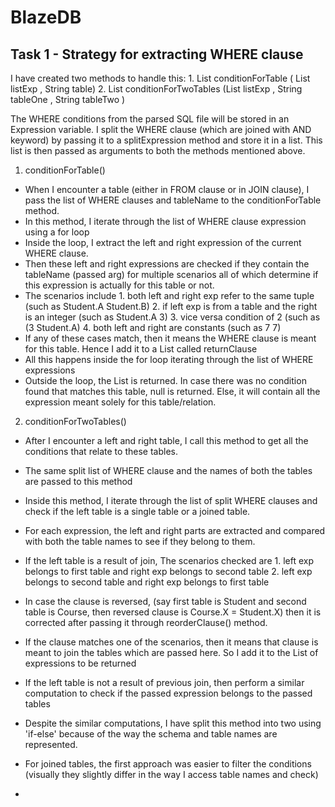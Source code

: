 BlazeDB
==========

Task 1 - Strategy for extracting WHERE clause
-----------------------------
I have created two methods to handle this:
	1. List<Expression> conditionForTable ( List<Expression> listExp , String table)
	2. List<Expression> conditionForTwoTables (List<Expression> listExp , String tableOne , String tableTwo )

The WHERE conditions from the parsed SQL file will be stored in an Expression variable. 
I split the WHERE clause (which are joined with AND keyword) by passing it to a splitExpression method and store it in a list.
This list is then passed as arguments to both the methods mentioned above. 

1. conditionForTable() 
 - When I encounter a table (either in FROM clause or in JOIN clause), I pass the list of WHERE clauses and tableName to the conditionForTable method. 
 - In this method, I iterate through the list of WHERE clause expression using a for loop
 - Inside the loop, I extract the left and right expression of the current WHERE clause. 
 - Then these left and right expressions are checked if they contain the tableName (passed arg) for multiple scenarios 
   all of which determine if this expression is actually for this table or not. 
 - The scenarios include 1. both left and right exp refer to the same tuple (such as Student.A <op> Student.B)
                         2. if left exp is from a table and the right is an integer (such as Student.A <op> 3)
			 3. vice versa condition of 2 (such as (3 <op> Student.A)
                         4. both left and right are constants (such as 7 <op> 7)
 - If any of these cases match, then it means the WHERE clause is meant for this table.
   Hence I add it to a List<Expression> called returnClause
 - All this happens inside the for loop iterating through the list of WHERE expressions
 - Outside the loop, the List<Expression> is returned. In case there was no condition found that matches this table, null is returned. 
   Else, it will contain all the expression meant solely for this table/relation. 

2. conditionForTwoTables()
 - After I encounter a left and right table, I call this method to get all the conditions that relate to these tables. 
 - The same split list of WHERE clause and the names of both the tables are passed to this method
 - Inside this method, I iterate through the list of split WHERE clauses and check if the left table is a single table or a joined table.
 - For each expression, the left and right parts are extracted and compared with both the table names to see if they belong to them.  
 - If the left table is a result of join, 
   The scenarios checked are 1. left exp belongs to first table and right exp belongs to second table
			     2. left exp belongs to second table and right exp belongs to first table
 - In case the clause is reversed, (say first table is Student and second table is Course, then reversed clause is Course.X = Student.X) 
   then it is corrected after passing it through reorderClause() method.
 - If the clause matches one of the scenarios, then it means that clause is meant to join the tables which are passed here. 
   So I add it to the List of expressions to be returned

 - If the left table is not a result of previous join, then perform a similar computation to check if the passed expression belongs to the passed tables
 - Despite the similar computations, I have split this method into two using 'if-else' because of the way the schema and table names are represented. 
 - For joined tables, the first approach was easier to filter the conditions (visually they slightly differ in the way I access table names and check)

 -  
 	



